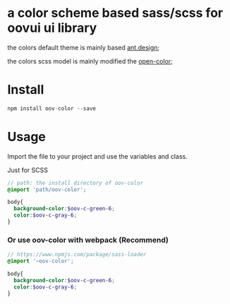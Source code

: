 # a color scheme based sass/scss for oovui ui library


the colors default theme is mainly based [ant.design](https://ant.design/docs/spec/colors#Color-application);

the colors scss model is mainly modified the [open-color](https://github.com/yeun/open-color);


# Install
```js
npm install oov-color --save

```

# Usage

Import the file to your project and use the variables and class.

Just for SCSS

```scss
// path: the install directory of oov-color
@import 'path/oov-color';   

body{
  background-color:$oov-c-green-6;
  color:$oov-c-gray-6;
}

```
### Or use oov-color with webpack  (Recommend)

```scss
// https://www.npmjs.com/package/sass-loader
@import '~oov-color';   

body{
  background-color:$oov-c-green-6;
  color:$oov-c-gray-6;
}

```